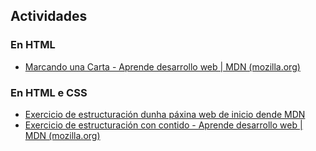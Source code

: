 ## Actividades

### En HTML 

- [Marcando una Carta - Aprende desarrollo web | MDN (mozilla.org)](https://developer.mozilla.org/es/docs/Learn/HTML/Introduction_to_HTML/Marking_up_a_letter)

### En HTML e CSS
- [Exercicio de estructuración dunha páxina web de inicio dende MDN ](https://developer.mozilla.org/es/docs/Learn/HTML/Introduction_to_HTML/Document_and_website_structure)
- [Exercicio de estructuración con contido - Aprende desarrollo web | MDN (mozilla.org)](https://developer.mozilla.org/es/docs/Learn/HTML/Introduction_to_HTML/Structuring_a_page_of_content)